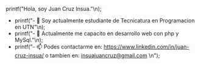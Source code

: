 printf("Hola, soy Juan Cruz Insua."\n);

- printf("- 🌱 Soy actualmente estudiante de Tecnicatura en Programacion en UTN"\n);
- printf("- 💬 Actualmente me capacito en desarrollo web con php y MySql."\n);
- printf("- 📫 Podes contactarme en: https://www.linkedin.com/in/juan-cruz-insua/
                o tambien en: insuajuancruz@gmail.com \n");


